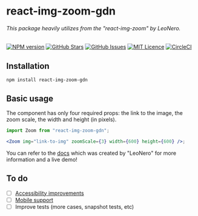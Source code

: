 <p align="center">
    <h1>react-img-zoom-gdn</h1>
    <h6>This package heavily utilizes from the "react-img-zoom" by LeoNero.</h6>
</p>

[![NPM version](https://badge.fury.io/js/react-img-zoom.svg)](http://badge.fury.io/js/react-img-zoom) [![GitHub Stars](https://img.shields.io/github/stars/LeoNero/react-img-zoom.svg)](https://github.com/LeoNero/react-img-zoom/stargazers) [![GitHub Issues](https://img.shields.io/github/issues/LeoNero/react-img-zoom.svg)](https://github.com/LeoNero/react-img-zoom/issues) [![MIT Licence](https://badges.frapsoft.com/os/mit/mit.png?v=103)](https://opensource.org/licenses/mit-license.php) [![CircleCI](https://circleci.com/gh/LeoNero/react-img-zoom/tree/master.svg?style=svg)](https://circleci.com/gh/LeoNero/react-img-zoom/tree/master)

## Installation

```
npm install react-img-zoom-gdn
```

## Basic usage

The component has only four required props: the link to the image, the zoom scale, the width and height (in pixels).

```jsx
import Zoom from "react-img-zoom-gdn";

<Zoom img="link-to-img" zoomScale={3} width={600} height={600} />;
```

You can refer to the [docs](https://react-img-zoom.netlify.com/) which was created by "LeoNero" for more information and a live demo!

## To do

-   [ ] [Accessibility improvements](https://github.com/LeoNero/react-img-zoom/issues/14)
-   [ ] [Mobile support](https://github.com/LeoNero/react-img-zoom/issues/13)
-   [ ] Improve tests (more cases, snapshot tests, etc)
